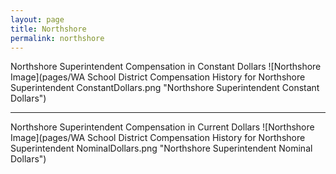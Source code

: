 ```yaml
---
layout: page
title: Northshore
permalink: northshore
---
```



Northshore Superintendent Compensation in Constant Dollars
![Northshore Image](pages/WA School District Compensation History for Northshore Superintendent ConstantDollars.png "Northshore Superintendent Constant Dollars")
___

Northshore Superintendent Compensation in Current Dollars
![Northshore Image](pages/WA School District Compensation History for Northshore Superintendent NominalDollars.png "Northshore Superintendent Nominal Dollars")